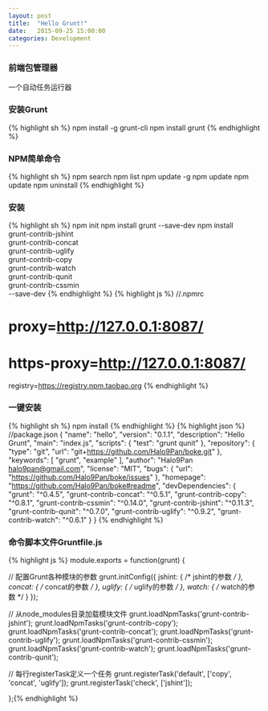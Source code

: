 ```yaml
---
layout: post
title:  "Hello Grunt!"
date:   2015-09-25 15:00:00
categories: Development
---
```


### 前端包管理器
一个自动任务运行器

### 安装Grunt
{% highlight sh %}
npm install -g grunt-cli
npm install grunt
{% endhighlight %}

### NPM简单命令
{% highlight sh %}
npm search <word>
npm list
npm update -g
npm update
npm update <package>
npm uninstall <package>
{% endhighlight %}

### 安装
{% highlight sh %}
npm init
npm install grunt --save-dev
npm install \
grunt-contrib-jshint \
grunt-contrib-concat \
grunt-contrib-uglify \
grunt-contrib-copy \
grunt-contrib-watch \
grunt-contrib-qunit \
grunt-contrib-cssmin \
--save-dev
{% endhighlight %}
{% highlight js %}
//.npmrc
# proxy=http://127.0.0.1:8087/
# https-proxy=http://127.0.0.1:8087/
registry=https://registry.npm.taobao.org
{% endhighlight %}

### 一键安装
{% highlight sh %}
npm install
{% endhighlight %}
{% highlight json %}
//package.json
{
  "name": "hello",
  "version": "0.1.1",
  "description": "Hello Grunt",
  "main": "index.js",
  "scripts": {
    "test": "grunt qunit"
  },
  "repository": {
    "type": "git",
    "url": "git+https://github.com/Halo9Pan/boke.git"
  },
  "keywords": [
    "grunt",
    "example"
  ],
  "author": "Halo9Pan <halo9pan@gmail.com>",
  "license": "MIT",
  "bugs": {
    "url": "https://github.com/Halo9Pan/boke/issues"
  },
  "homepage": "https://github.com/Halo9Pan/boke#readme",
  "devDependencies": {
    "grunt": "^0.4.5",
    "grunt-contrib-concat": "^0.5.1",
    "grunt-contrib-copy": "^0.8.1",
    "grunt-contrib-cssmin": "^0.14.0",
    "grunt-contrib-jshint": "^0.11.3",
    "grunt-contrib-qunit": "^0.7.0",
    "grunt-contrib-uglify": "^0.9.2",
    "grunt-contrib-watch": "^0.6.1"
  }
}
{% endhighlight %}

### 命令脚本文件Gruntfile.js
{% highlight js %}
module.exports = function(grunt) {

  // 配置Grunt各种模块的参数
  grunt.initConfig({
    jshint: { /* jshint的参数 */ },
    concat: { /* concat的参数 */ },
    uglify: { /* uglify的参数 */ },
    watch:  { /* watch的参数 */ }
  });

  // 从node_modules目录加载模块文件
  grunt.loadNpmTasks('grunt-contrib-jshint');
  grunt.loadNpmTasks('grunt-contrib-copy');
  grunt.loadNpmTasks('grunt-contrib-concat');
  grunt.loadNpmTasks('grunt-contrib-uglify');
  grunt.loadNpmTasks('grunt-contrib-cssmin');
  grunt.loadNpmTasks('grunt-contrib-watch');
  grunt.loadNpmTasks('grunt-contrib-qunit');

  // 每行registerTask定义一个任务
  grunt.registerTask('default', ['copy', 'concat', 'uglify']);
  grunt.registerTask('check', ['jshint']);

};{% endhighlight %}

